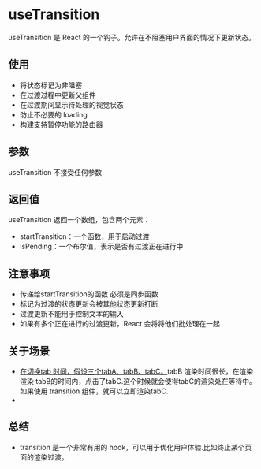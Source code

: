 # useTransition

useTransition 是 React 的一个钩子。允许在不阻塞用户界面的情况下更新状态。

## 使用
- 将状态标记为非阻塞
- 在过渡过程中更新父组件
- 在过渡期间显示待处理的视觉状态
- 防止不必要的 loading
- 构建支持暂停功能的路由器
## 参数
useTransition 不接受任何参数
## 返回值
useTransition 返回一个数组，包含两个元素：
- startTransition：一个函数，用于启动过渡
- isPending：一个布尔值，表示是否有过渡正在进行中

## 注意事项
- 传递给startTransition的函数 必须是同步函数
- 标记为过渡的状态更新会被其他状态更新打断
- 过渡更新不能用于控制文本的输入
- 如果有多个正在进行的过渡更新，React 会将将他们批处理在一起

## 关于场景
- [在切换tab 时间，假设三个tabA、tabB、tabC。](https://codesandbox.io/s/tkyfgs?file=/src/App.js&utm_medium=sandpack)tabB 渲染时间很长，在渲染渲染 tabB的时间内，点击了tabC.这个时候就会使得tabC的渲染处在等待中。如果使用 transition 组件，就可以立即渲染tabC.
- 
## 总结
- transition 是一个非常有用的 hook，可以用于优化用户体验.比如终止某个页面的渲染过渡。
